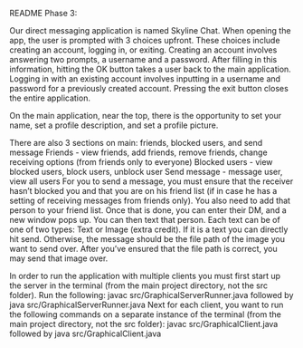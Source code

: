README Phase 3:

Our direct messaging application is named Skyline Chat. When opening the app, the user is prompted with 3 choices upfront. These choices include creating an account, logging in, or exiting. Creating an account involves answering two prompts, a username and a password. After filling in this information, hitting the OK button takes a user back to the main application. Logging in with an existing account involves inputting in a username and password for a previously created account. Pressing the exit button closes the entire application.

On the main application, near the top, there is the opportunity to set your name, set a profile description, and set a profile picture.

There are also 3 sections on main: friends, blocked users, and send message
Friends - view friends, add friends, remove friends, change receiving options (from friends only to everyone)
Blocked users - view blocked users, block users, unblock user
Send message - message user, view all users
For you to send a message, you must ensure that the receiver hasn’t blocked you and that you are on his friend list (if in case he has a setting of receiving messages from friends only). You also need to add that person to your friend list. Once that is done, you can enter their DM, and a new window pops up. You can then text that person. Each text can be of one of two types: Text or Image (extra credit). If it is a text you can directly hit send. Otherwise, the message should be the file path of the image you want to send over. After you’ve ensured that the file path is correct, you may send that image over.

In order to run the application with multiple clients you must first start up the server in the terminal (from the main project directory, not the src folder). Run the following:
javac src/GraphicalServerRunner.java followed by java src/GraphicalServerRunner.java
Next for each client, you want to run the following commands on a separate instance of the terminal (from the main project directory, not the src folder): 
javac src/GraphicalClient.java followed by java src/GraphicalClient.java
